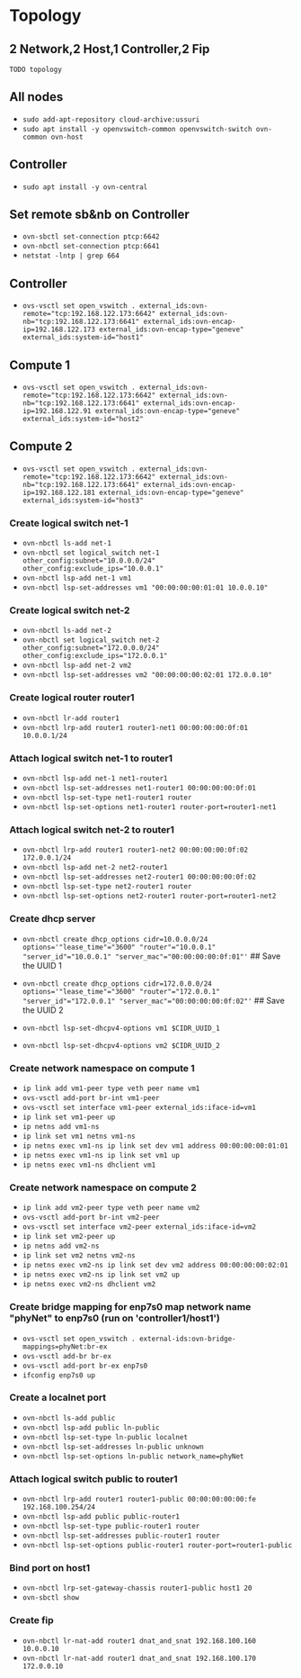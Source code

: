 # Topology

## 2 Network,2 Host,1 Controller,2 Fip
```
TODO topology
```

## All nodes
- `sudo add-apt-repository cloud-archive:ussuri`
- `sudo apt install -y openvswitch-common openvswitch-switch ovn-common ovn-host`

## Controller
- `sudo apt install -y ovn-central`

## Set remote sb&nb on Controller
- `ovn-sbctl set-connection ptcp:6642`
- `ovn-nbctl set-connection ptcp:6641`
- `netstat -lntp | grep 664`

## Controller
- `ovs-vsctl set open_vswitch . external_ids:ovn-remote="tcp:192.168.122.173:6642" external_ids:ovn-nb="tcp:192.168.122.173:6641" external_ids:ovn-encap-ip=192.168.122.173 external_ids:ovn-encap-type="geneve" external_ids:system-id="host1"`

## Compute 1
- `ovs-vsctl set open_vswitch . external_ids:ovn-remote="tcp:192.168.122.173:6642" external_ids:ovn-nb="tcp:192.168.122.173:6641" external_ids:ovn-encap-ip=192.168.122.91 external_ids:ovn-encap-type="geneve" external_ids:system-id="host2"`

## Compute 2
- `ovs-vsctl set open_vswitch . external_ids:ovn-remote="tcp:192.168.122.173:6642" external_ids:ovn-nb="tcp:192.168.122.173:6641" external_ids:ovn-encap-ip=192.168.122.181 external_ids:ovn-encap-type="geneve" external_ids:system-id="host3"`

### Create logical switch net-1 
- `ovn-nbctl ls-add net-1`
- `ovn-nbctl set logical_switch net-1 other_config:subnet="10.0.0.0/24" other_config:exclude_ips="10.0.0.1"`
- `ovn-nbctl lsp-add net-1 vm1`
- `ovn-nbctl lsp-set-addresses vm1 "00:00:00:00:01:01 10.0.0.10"`

### Create logical switch net-2
- `ovn-nbctl ls-add net-2`
- `ovn-nbctl set logical_switch net-2 other_config:subnet="172.0.0.0/24" other_config:exclude_ips="172.0.0.1"`
- `ovn-nbctl lsp-add net-2 vm2`
- `ovn-nbctl lsp-set-addresses vm2 "00:00:00:00:02:01 172.0.0.10"`

### Create logical router router1
- `ovn-nbctl lr-add router1`
- `ovn-nbctl lrp-add router1 router1-net1 00:00:00:00:0f:01 10.0.0.1/24`

### Attach logical switch net-1 to router1
- `ovn-nbctl lsp-add net-1 net1-router1`
- `ovn-nbctl lsp-set-addresses net1-router1 00:00:00:00:0f:01`
- `ovn-nbctl lsp-set-type net1-router1 router`
- `ovn-nbctl lsp-set-options net1-router1 router-port=router1-net1`

### Attach logical switch net-2 to router1
- `ovn-nbctl lrp-add router1 router1-net2 00:00:00:00:0f:02 172.0.0.1/24`
- `ovn-nbctl lsp-add net-2 net2-router1`
- `ovn-nbctl lsp-set-addresses net2-router1 00:00:00:00:0f:02`
- `ovn-nbctl lsp-set-type net2-router1 router`
- `ovn-nbctl lsp-set-options net2-router1 router-port=router1-net2`

### Create dhcp server
- `ovn-nbctl create dhcp_options cidr=10.0.0.0/24 options='"lease_time"="3600" "router"="10.0.0.1" "server_id"="10.0.0.1" "server_mac"="00:00:00:00:0f:01"'` ## Save the UUID 1
- `ovn-nbctl create dhcp_options cidr=172.0.0.0/24 options='"lease_time"="3600" "router"="172.0.0.1" "server_id"="172.0.0.1" "server_mac"="00:00:00:00:0f:02"'` ## Save the UUID 2

- `ovn-nbctl lsp-set-dhcpv4-options vm1 $CIDR_UUID_1`
- `ovn-nbctl lsp-set-dhcpv4-options vm2 $CIDR_UUID_2`

### Create network namespace on compute 1
- `ip link add vm1-peer type veth peer name vm1`
- `ovs-vsctl add-port br-int vm1-peer`
- `ovs-vsctl set interface vm1-peer external_ids:iface-id=vm1`
- `ip link set vm1-peer up`
- `ip netns add vm1-ns`
- `ip link set vm1 netns vm1-ns`
- `ip netns exec vm1-ns ip link set dev vm1 address 00:00:00:00:01:01`
- `ip netns exec vm1-ns ip link set vm1 up`
- `ip netns exec vm1-ns dhclient vm1`

### Create network namespace on compute 2
- `ip link add vm2-peer type veth peer name vm2`
- `ovs-vsctl add-port br-int vm2-peer`
- `ovs-vsctl set interface vm2-peer external_ids:iface-id=vm2`
- `ip link set vm2-peer up`
- `ip netns add vm2-ns`
- `ip link set vm2 netns vm2-ns`
- `ip netns exec vm2-ns ip link set dev vm2 address 00:00:00:00:02:01`
- `ip netns exec vm2-ns ip link set vm2 up`
- `ip netns exec vm2-ns dhclient vm2`


### Create bridge mapping for enp7s0 map network name "phyNet" to enp7s0 (run on 'controller1/host1')
- `ovs-vsctl set open_vswitch . external-ids:ovn-bridge-mappings=phyNet:br-ex`
- `ovs-vsctl add-br br-ex`
- `ovs-vsctl add-port br-ex enp7s0`
- `ifconfig enp7s0 up`


### Create a localnet port
- `ovn-nbctl ls-add public`
- `ovn-nbctl lsp-add public ln-public`
- `ovn-nbctl lsp-set-type ln-public localnet`
- `ovn-nbctl lsp-set-addresses ln-public unknown`
- `ovn-nbctl lsp-set-options ln-public network_name=phyNet`

### Attach logical switch public to router1
- `ovn-nbctl lrp-add router1 router1-public 00:00:00:00:00:fe 192.168.100.254/24`
- `ovn-nbctl lsp-add public public-router1`
- `ovn-nbctl lsp-set-type public-router1 router`
- `ovn-nbctl lsp-set-addresses public-router1 router`
- `ovn-nbctl lsp-set-options public-router1 router-port=router1-public`

### Bind port on host1
- `ovn-nbctl lrp-set-gateway-chassis router1-public host1 20`
- `ovn-sbctl show`

### Create fip
- `ovn-nbctl lr-nat-add router1 dnat_and_snat 192.168.100.160 10.0.0.10`
- `ovn-nbctl lr-nat-add router1 dnat_and_snat 192.168.100.170 172.0.0.10`